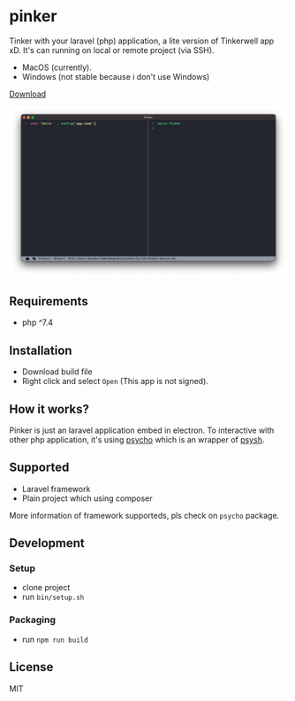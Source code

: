 # pinker

Tinker with your laravel (php) application, a lite version of Tinkerwell app xD. It's can running on local or remote project (via SSH).

- MacOS (currently).
- Windows (not stable because i don't use Windows)

<a class="btn ml-2 btn-primary text-white" href="https://github.com/bangnokia/pinker/releases" title="download">Download</a>

![](assets/screenshot.png)

## Requirements

- php ^7.4

## Installation

- Download build file
- Right click and select `Open` (This app is not signed).

## How it works?

Pinker is just an laravel application embed in electron. To interactive with other php application, it's using [psycho](https://github.com/bangnokia/psycho) which is an wrapper of [psysh](https://github.com/bobthecow/psysh).

## Supported

- Laravel framework
- Plain project which using composer

More information of framework supporteds, pls check on `psycho` package.

## Development

### Setup

- clone project
- run `bin/setup.sh`

### Packaging

- run `npm run build`

## License

MIT
